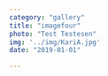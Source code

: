 ```yaml
---
category: "gallery"
title: "imagefour"
photo: "Test Testesen"
img: '../img/KariA.jpg'
date: "2019-01-01"

---
```

